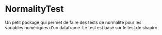 # NormalityTest

Un petit package qui permet de faire des tests de normalité pour les variables numériques d'un dataframe.
Le test est basé sur le test de shapiro
